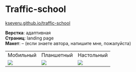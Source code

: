 # Traffic-school #

[kseveru.github.io/traffic-school](https://kseveru.github.io/traffic-school/ "Открыть проект")

**Верстка**: адаптивная  
**Страниц**: landing page  
**Макет**: &ndash; (если знаете автора, напишите мне, пожалуйста)  
<table>
  <tr>
    <td>Мобильный</td>
    <td>Планшетный</td>
    <td>Настольный</td>
  </tr>
  <tr>
    <td>
      <a href="https://kseveru.github.io/img/preview-traffic-school-mobile.png" title="Открыть макет">
        <img src="https://kseveru.github.io/img/preview-traffic-school-mobile--small.png">
      </a>
    </td>
    <td>
      <a href="https://kseveru.github.io/img/preview-traffic-school-tablet.png" title="Открыть макет">
        <img src="https://kseveru.github.io/img/preview-traffic-school-tablet--small.png">
      </a>
    </td>
    <td>
      <a href="https://kseveru.github.io/img/preview-traffic-school-desktop.jpg" title="Открыть макет">
        <img src="https://kseveru.github.io/img/preview-traffic-school-desktop--small.jpg">
      </a>
    </td>
  </tr>
</table>
